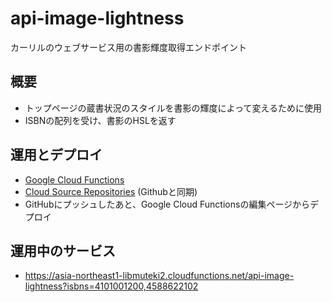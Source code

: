 api-image-lightness
=========================================================================================================================================================================================
カーリルのウェブサービス用の書影輝度取得エンドポイント

概要
-----

- トップページの蔵書状況のスタイルを書影の輝度によって変えるために使用
- ISBNの配列を受け、書影のHSLを返す

運用とデプロイ
----
- [Google Cloud Functions](https://console.cloud.google.com/functions/details/asia-northeast1/api-image-lightness?hl=ja&project=libmuteki2&tab=general)
- [Cloud Source Repositories](https://source.cloud.google.com/libmuteki2/github_calil_api-image-lightness) (Githubと同期)
- GitHubにプッシュしたあと、Google Cloud Functionsの編集ページからデプロイ

運用中のサービス
----
- https://asia-northeast1-libmuteki2.cloudfunctions.net/api-image-lightness?isbns=4101001200,4588622102
